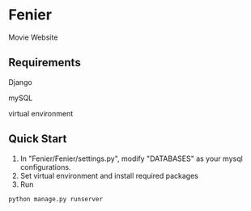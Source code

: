 # Fenier
Movie Website

## Requirements

Django

mySQL

virtual environment

## Quick Start
1. In "Fenier/Fenier/settings.py", modify "DATABASES" as your mysql configurations. 
2. Set virtual environment and install required packages
3. Run 

```Python
python manage.py runserver
```






